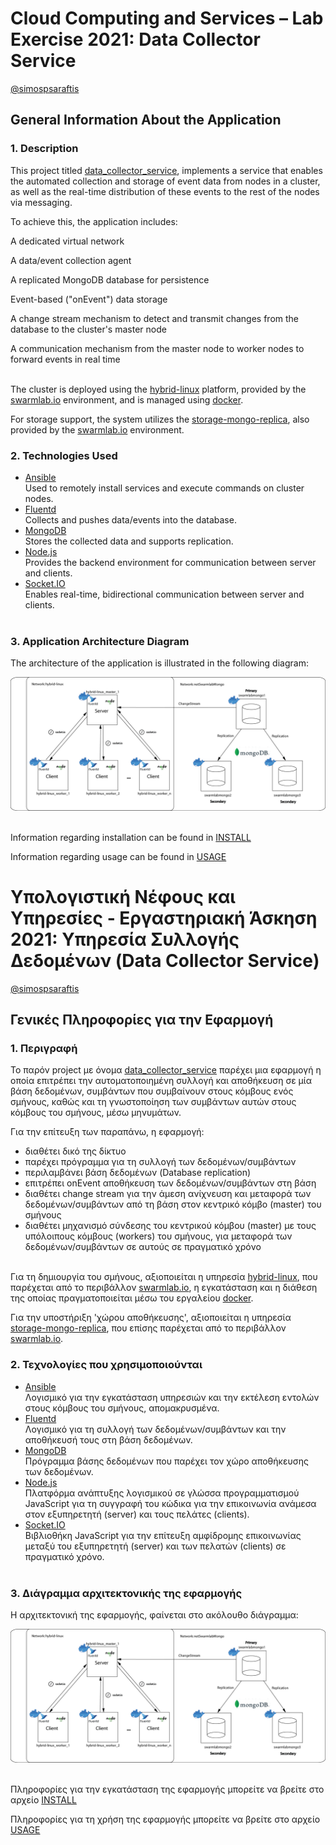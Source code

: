# Cloud Computing and Services – Lab Exercise 2021: Data Collector Service
[@simospsaraftis](https://github.com/simospsaraftis)

## General Information About the Application

### 1. Description

This project titled [data_collector_service](https://github.com/simospsaraftis/data_collector_service.git), implements a service that enables the automated collection and storage of event data from nodes in a cluster, as well as the real-time distribution of these events to the rest of the nodes via messaging. 

To achieve this, the application includes:

A dedicated virtual network

A data/event collection agent

A replicated MongoDB database for persistence

Event-based ("onEvent") data storage

A change stream mechanism to detect and transmit changes from the database to the cluster's master node

A communication mechanism from the master node to worker nodes to forward events in real time<br/><br/>


The cluster is deployed using the [hybrid-linux](https://git.swarmlab.io:3000/swarmlab/hybrid-linux) platform, provided by the [swarmlab.io](http://docs.swarmlab.io/) environment, and is managed using [docker](https://www.docker.com/).

For storage support, the system utilizes the [storage-mongo-replica](https://git.swarmlab.io:3000/swarmlab/storage-mongo-replica), also provided by the [swarmlab.io](http://docs.swarmlab.io/) environment.


### 2. Technologies Used

- [Ansible](https://www.ansible.com/)<br/>
Used to remotely install services and execute commands on cluster nodes.
- [Fluentd](https://www.fluentd.org/)<br/>
Collects and pushes data/events into the database.
- [MongoDB](https://www.mongodb.com/)<br/>
Stores the collected data and supports replication.
- [Node.js](https://nodejs.org/en/)<br/>
Provides the backend environment for communication between server and clients.
- [Socket.IO](https://socket.io/)<br/>
Enables real-time, bidirectional communication between server and clients.<br/><br/>


### 3. Application Architecture Diagram

The architecture of the application is illustrated in the following diagram:

![App Diagram](./images/app_diagram.png)<br/><br/>

Information regarding installation can be found in [INSTALL](./INSTALL.md)

Information regarding usage can be found in [USAGE](./USAGE.md)

# Υπολογιστική Νέφους και Υπηρεσίες - Εργαστηριακή Άσκηση 2021: Υπηρεσία Συλλογής Δεδομένων (Data Collector Service)
[@simospsaraftis](https://github.com/simospsaraftis)

## Γενικές Πληροφορίες για την Εφαρμογή

### 1. Περιγραφή

Το παρόν project με όνομα [data_collector_service](https://github.com/simospsaraftis/data_collector_service.git) παρέχει μια εφαρμογή η οποία επιτρέπει την αυτοματοποιημένη συλλογή και αποθήκευση σε μία βάση δεδομένων, συμβάντων που συμβαίνουν στους κόμβους ενός σμήνους, καθώς και τη γνωστοποίηση των συμβάντων αυτών στους κόμβους του σμήνους, μέσω μηνυμάτων. 

Για την επίτευξη των παραπάνω, η εφαρμογή:
- διαθέτει δικό της δίκτυο
- παρέχει πρόγραμμα για τη συλλογή των δεδομένων/συμβάντων
- περιλαμβάνει βάση δεδομένων (Database replication)
- επιτρέπει onEvent αποθήκευση των δεδομένων/συμβάντων στη βάση
- διαθέτει change stream για την άμεση ανίχνευση και μεταφορά των δεδομένων/συμβάντων από τη βάση στον κεντρικό κόμβο (master) του σμήνους
- διαθέτει μηχανισμό σύνδεσης του κεντρικού κόμβου (master) με τους υπόλοιπους κόμβους (workers) του σμήνους, για μεταφορά των δεδομένων/συμβάντων σε αυτούς σε πραγματικό χρόνο<br/><br/>


Για τη δημιουργία του σμήνους, αξιοποιείται η υπηρεσία [hybrid-linux](https://git.swarmlab.io:3000/swarmlab/hybrid-linux), που παρέχεται από το περιβάλλον [swarmlab.io](http://docs.swarmlab.io/), η εγκατάσταση και η διάθεση της οποίας πραγματοποιείται μέσω του εργαλείου [docker](https://www.docker.com/).

Για την υποστήριξη 'χώρου αποθήκευσης', αξιοποιείται η υπηρεσία [storage-mongo-replica](https://git.swarmlab.io:3000/swarmlab/storage-mongo-replica), που επίσης παρέχεται από το περιβάλλον [swarmlab.io](http://docs.swarmlab.io/).


### 2. Τεχνολογίες που χρησιμοποιούνται

- [Ansible](https://www.ansible.com/)<br/>
Λογισμικό για την εγκατάσταση υπηρεσιών και την εκτέλεση εντολών στους κόμβους του σμήνους, απομακρυσμένα.
- [Fluentd](https://www.fluentd.org/)<br/>
Λογισμικό για τη συλλογή των δεδομένων/συμβάντων και την αποθήκευσή τους στη βάση δεδομένων.
- [MongoDB](https://www.mongodb.com/)<br/>
Πρόγραμμα βάσης δεδομένων που παρέχει τον χώρο αποθήκευσης των δεδομένων.
- [Node.js](https://nodejs.org/en/)<br/>
Πλατφόρμα ανάπτυξης λογισμικού σε γλώσσα προγραμματισμού JavaScript για τη συγγραφή του κώδικα για την επικοινωνία ανάμεσα στον εξυπηρετητή (server) και τους πελάτες (clients).
- [Socket.IO](https://socket.io/)<br/>
Βιβλιοθήκη JavaScript για την επίτευξη αμφίδρομης επικοινωνίας μεταξύ του εξυπηρετητή (server) και των πελατών (clients) σε πραγματικό χρόνο.<br/><br/>


### 3. Διάγραμμα αρχιτεκτονικής της εφαρμογής

Η αρχιτεκτονική της εφαρμογής, φαίνεται στο ακόλουθο διάγραμμα:

![App Diagram](./images/app_diagram.png)<br/><br/>

Πληροφορίες για την εγκατάσταση της εφαρμογής μπορείτε να βρείτε στο αρχείο [INSTALL](./INSTALL.md)

Πληροφορίες για τη χρήση της εφαρμογής μπορείτε να βρείτε στο αρχείο [USAGE](./USAGE.md)
